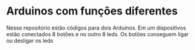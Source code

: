 # Arduinos com funções diferentes

Nesse repositorio estão códigos para dois Arduinos.
Em um dispositivos estão conectados 8 botões e no outro 8 leds.
Os botões conseguem ligar ou desligar os leds
